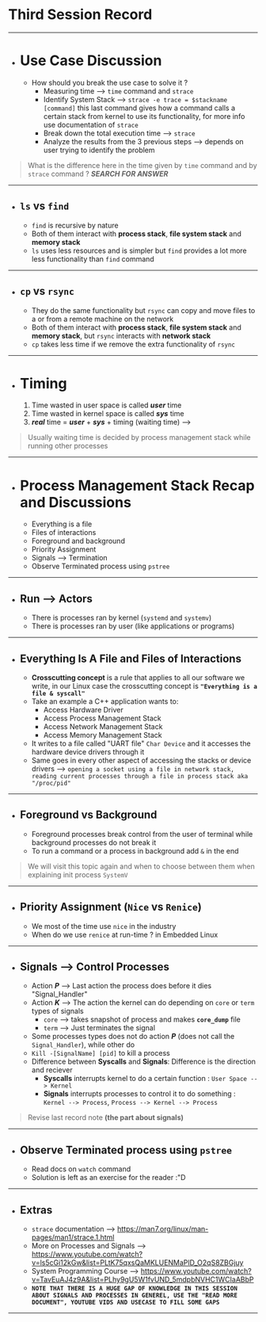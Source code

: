 # Third Session Record
---
- # Use Case Discussion
    - How should you break the use case to solve it ?
        - Measuring time --> `time` command and `strace`
        - Identify System Stack --> `strace -e trace = $stackname [command]` this last command gives how a command calls a certain stack from kernel to use its functionality, for more info use documentation of `strace`
        - Break down the total execution time --> `strace`
        - Analyze the results from the 3 previous steps --> depends on user trying to identify the problem
> What is the difference here in the time given by `time` command and by `strace` command ? ***SEARCH FOR ANSWER***
---
- ## `ls` vs `find`
    - `find` is recursive by nature
    - Both of them interact with **process stack**, **file system stack** and **memory stack**
    - `ls` uses less resources and is simpler but `find` provides a lot more less functionality than `find` command
---
- ## `cp` vs `rsync`
    - They do the same functionality but `rsync` can copy and move files to a or from a remote machine on the network
    - Both of them interact with **process stack**, **file system stack** and **memory stack**, but `rsync` interacts with **network stack**
    - `cp` takes less time if we remove the extra functionality of `rsync`
---
- # Timing
    1. Time wasted in user space is called ***user*** time
    2. Time wasted in kernel space is called ***sys*** time
    3. ***real*** time = ***user*** + ***sys*** + timing (waiting time) --> 
> Usually waiting time is decided by process management stack while running other processes
---
- # Process Management Stack Recap and Discussions
    - Everything is a file
    - Files of interactions
    - Foreground and background
    - Priority Assignment
    - Signals --> Termination
    - Observe Terminated process using `pstree`
---
- ## Run --> Actors
    - There is processes ran by kernel (`systemd` and `systemv`)
    - There is processes ran by user (like applications or programs)
---
- ## Everything Is A File and Files of Interactions
    - **Crosscutting concept** is a rule that applies to all our software we write, in our Linux case the crosscutting concept is **`"Everything is a file & syscall"`**
    - Take an example a C++ application wants to:
        - Access Hardware Driver
        - Access Process Management Stack
        - Access Network Management Stack
        - Access Memory Management Stack
    - It writes to a file called "UART file" `Char Device` and it accesses the hardware device drivers through it
    - Same goes in every other aspect of accessing the stacks or device drivers --> `opening a socket using a file in network stack, reading current processes through a file in process stack aka "/proc/pid"`
---
- ## Foreground vs Background
    - Foreground processes break control from the user of terminal while background processes do not break it
    - To run a command or a process in background add `&` in the end
> We will visit this topic again and when to choose between them when explaining init process `SystemV`
---
- ## Priority Assignment (`Nice` vs `Renice`)
    - We most of the time use `nice` in the industry
    - When do we use `renice` at run-time ? in Embedded Linux
---
- ## Signals --> Control Processes
    -  Action ***P*** --> Last action the process does before it dies "Signal_Handler"
    -  Action ***K*** --> The action the kernel can do depending on `core` or `term` types of signals
        - `core` --> takes snapshot of process and makes **`core_dump`** file
        - `term` --> Just terminates the signal
    -   Some processes types does not do action ***P*** (does not call the `Signal_Handler`), while other do
    -   `Kill -[SignalName] [pid]` to kill a process
    -   Difference between **Syscalls** and **Signals**: Difference is the direction and reciever
        - **Syscalls** interrupts kernel to do a certain function : `User Space --> Kernel`
        - **Signals** interrupts processes to control it to do something : `Kernel --> Process`, `Process --> Kernel --> Process`
> Revise last record note **(the part about signals)**
---
- ## Observe Terminated process using `pstree`
    - Read docs on `watch` command
    - Solution is left as an exercise for the reader :"D
---
- ## Extras
    -   `strace` documentation --> https://man7.org/linux/man-pages/man1/strace.1.html
    -   More on Processes and Signals --> https://www.youtube.com/watch?v=ls5cGi12kGw&list=PLtK75qxsQaMKLUENMaPlD_O2qS8ZBGjuy
    -   System Programming Course --> https://www.youtube.com/watch?v=TavEuAJ4z9A&list=PLhy9gU5W1fvUND_5mdpbNVHC1WCIaABbP
    -   **`NOTE THAT THERE IS A HUGE GAP OF KNOWLEDGE IN THIS SESSION ABOUT SIGNALS AND PROCESSES IN GENEREL, USE THE "READ MORE DOCUMENT", YOUTUBE VIDS AND USECASE TO FILL SOME GAPS`**
---